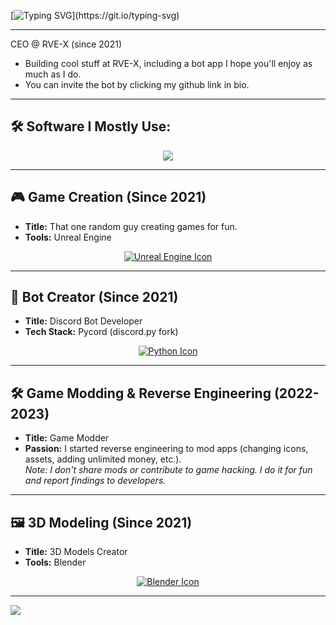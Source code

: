 [![Typing SVG](https://readme-typing-svg.demolab.com?font=Slabo+27px&size=30&pause=1000&color=F7F7F7&center=true&vCenter=true&random=false&width=435&lines=Hello+there!;I'm+Ervan.;A+Reverse+Engineer+%26+Programmer!;Thanks+for+visiting+!)](https://git.io/typing-svg)

---

CEO @ RVE-X (since 2021)
- Building cool stuff at RVE-X, including a bot app I hope you'll enjoy as much as I do.
- You can invite the bot by clicking my github link in bio.
---

## 🛠 Software I Mostly Use:
<p align="center">
  <a href="https://skillicons.dev">
    <img src="https://skillicons.dev/icons?i=blender,figma,vscode,unreal" />
  </a>
</p>

---

## 🎮 Game Creation (Since 2021)
- **Title:** That one random guy creating games for fun.
- **Tools:** Unreal Engine

<p align="center">
  <a href="https://skillicons.dev">
    <img src="https://skillicons.dev/icons?i=unreal" alt="Unreal Engine Icon" />
  </a>
</p>

---

## 🤖 Bot Creator (Since 2021)
- **Title:** Discord Bot Developer
- **Tech Stack:** Pycord (discord.py fork)

<p align="center">
  <a href="https://skillicons.dev">
    <img src="https://skillicons.dev/icons?i=py" alt="Python Icon" />
  </a>
</p>

---

## 🛠 Game Modding & Reverse Engineering (2022-2023)
- **Title:** Game Modder
- **Passion:** I started reverse engineering to mod apps (changing icons, assets, adding unlimited money, etc.).  
  *Note: I don't share mods or contribute to game hacking. I do it for fun and report findings to developers.*

---

## 🖼 3D Modeling (Since 2021)
- **Title:** 3D Models Creator
- **Tools:** Blender

<p align="center">
  <a href="https://skillicons.dev">
    <img src="https://skillicons.dev/icons?i=blender" alt="Blender Icon" />
  </a>
</p>

---

![](https://komarev.com/ghpvc/?username=34-4&style=flat)
